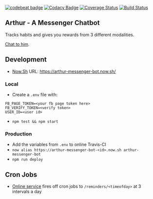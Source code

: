 [![codebeat badge](https://codebeat.co/badges/ba2fcc99-7d37-4d4a-b639-b8745b3381cb)](https://codebeat.co/projects/github-com-harrymt-habit-reward-chatbot-master)
[![Codacy Badge](https://api.codacy.com/project/badge/Grade/dee0a3c7a16a4276b47c27751959c6a6)](https://www.codacy.com/app/harrymt/habit-reward-chatbot?utm_source=github.com&amp;utm_medium=referral&amp;utm_content=harrymt/habit-reward-chatbot&amp;utm_campaign=Badge_Grade)
[![Coverage Status](https://coveralls.io/repos/github/harrymt/habit-reward-chatbot/badge.svg?branch=master)](https://coveralls.io/github/harrymt/habit-reward-chatbot?branch=master)
[![Build Status](https://travis-ci.org/harrymt/habit-reward-chatbot.svg?branch=master)](https://travis-ci.org/harrymt/habit-reward-chatbot)

## Arthur - A Messenger Chatbot

Tracks habits and gives you rewards from 3 different modalities.

[Chat to him](https://m.me/2278578462368010).


## Development

- [Now.Sh](https://zeit.co/docs) URL: https://arthur-messenger-bot.now.sh/

### Local

- Create a `.env` file with:

```
FB_PAGE_TOKEN=<your fb page token here>
FB_VERIFY_TOKEN=<verify token>
USER_ID=<user id>
```

- `npm test && npm start`


### Production

- Add the variables from `.env` to online Travis-CI
- `now alias https://arthur-messenger-bot-<id>.now.sh arthur-messenger-bot`
- `npm run deploy`


## Cron Jobs

- [Online service](https://cron-job.org/en/members/) fires off cron jobs to `/reminders/<timeofday>` at 3 intervals a day